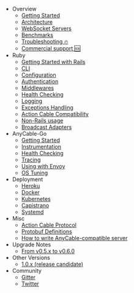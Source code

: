 <!-- markdownlint-disable -->

* Overview
  * [Getting Started](/getting_started.md)
  * [Architecture](/architecture.md)
  * [WebSocket Servers](/websocket_servers.md)
  * [Benchmarks](/benchmarks.md)
  * [Troubleshooting 🔥](/troubleshooting.md)
  * [Commercial support 🆘](https://anycable.io/#custom-solutions)
* Ruby
  * [Getting Started with Rails](/ruby/rails.md)
  * [CLI](/ruby/cli.md)
  * [Configuration](/ruby/configuration.md)
  * [Authentication](/ruby/authentication.md)
  * [Middlewares](/ruby/middlewares.md)
  * [Health Checking](/ruby/health_checking.md)
  * [Logging](/ruby/logging.md)
  * [Exceptions Handling](/ruby/exceptions.md)
  * [Action Cable Compatibility](/ruby/compatibility.md)
  * [Non-Rails usage](/ruby/non_rails.md)
  * [Broadcast Adapters](/ruby/broadcast_adapters.md)
* AnyCable-Go
  * [Getting Started](/anycable-go/getting_started.md)
  * [Instrumentation](/anycable-go/instrumentation.md)
  * [Health Checking](/anycable-go/health_checking.md)
  * [Tracing](/anycable-go/tracing.md)
  * [Using with Envoy](/anycable-go/envoy.md)
  * [OS Tuning](/anycable-go/os_tuning.md)
* Deployment
  * [Heroku](/deployment/heroku.md)
  * [Docker](/deployment/docker.md)
  * [Kubernetes](/deployment/kubernetes.md)
  * [Capistrano](/deployment/capistrano.md)
  * [Systemd](/deployment/systemd.md)
* Misc
  * [Action Cable Protocol](/misc/action_cable_protocol.md)
  * [Protobuf Definitions](/misc/rpc_proto.md)
  * [How to write AnyCable-compatible server](/misc/how_to_anycable_server.md)
* Upgrade Notes
  * [From v0.5.x to v0.6.0](/upgrade-notes/0_5_0_to_0_6_0.md)
* Other Versions
  <ul>
    <li><a href="/v1" title="v1">1.0.x (release candidate)</a></li>
  </ul>
* Community
  * [Gitter](https://gitter.im/anycable/Lobby)
  * [Twitter](https://twitter.com/any_cable)

